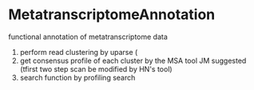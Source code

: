 # MetatranscriptomeAnnotation
functional annotation of metatranscriptome data

1. perform read clustering by uparse (
2. get consensus profile of each cluster by the MSA tool JM suggested  (tfirst two step scan be modified by HN's tool)
3. search function by profiling search
